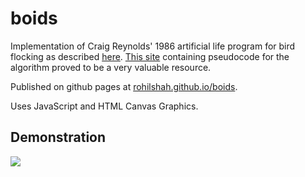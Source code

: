 # boids

Implementation of Craig Reynolds' 1986 artificial life program for bird flocking as described [here](https://dl.acm.org/doi/10.1145/37402.37406). [This site](https://vergenet.net/~conrad/boids/pseudocode.html) containing pseudocode for the algorithm proved to be a very valuable resource.

Published on github pages at [rohilshah.github.io/boids](https://rohildshah.github.io/boids/).

Uses JavaScript and HTML Canvas Graphics.

## Demonstration

![](https://rohildshah.github.io/boids/assets/)